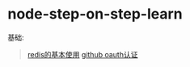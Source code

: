 # node-step-on-step-learn

基础:
> [redis的基本使用](https://github.com/wuyuedefeng/node-step-on-step-learn/tree/master/baseModuleUseDemo/redisDemo)
> [github oauth认证](https://github.com/wuyuedefeng/node-step-on-step-learn/tree/master/baseModuleUseDemo/githubOauthDemo)
